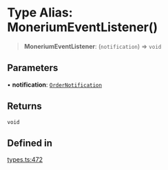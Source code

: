 # Type Alias: MoneriumEventListener()

> **MoneriumEventListener**: (`notification`) => `void`

## Parameters

• **notification**: [`OrderNotification`](/docs/packages/SDK/interfaces/OrderNotification.md)

## Returns

`void`

## Defined in

[types.ts:472](https://github.com/monerium/js-monorepo/blob/main/packages/sdk/src/types.ts#L472)
